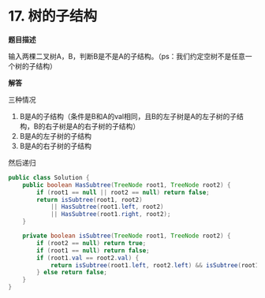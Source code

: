 # 17. 树的子结构

**题目描述**

输入两棵二叉树A，B，判断B是不是A的子结构。（ps：我们约定空树不是任意一个树的子结构）

**解答**

三种情况

1. B是A的子结构（条件是B和A的val相同，且B的左子树是A的左子树的子结构，B的右子树是A的右子树的子结构）
2. B是A的左子树的子结构
3. B是A的右子树的子结构

然后递归

```java
public class Solution {
    public boolean HasSubtree(TreeNode root1, TreeNode root2) {
        if (root1 == null || root2 == null) return false;
        return isSubtree(root1, root2)
            || HasSubtree(root1.left, root2)
            || HasSubtree(root1.right, root2);
    }

    private boolean isSubtree(TreeNode root1, TreeNode root2) {
        if (root2 == null) return true;
        if (root1 == null) return false;
        if (root1.val == root2.val) {
            return isSubtree(root1.left, root2.left) && isSubtree(root1.right, root2.right);
        } else return false;
    }
}
```